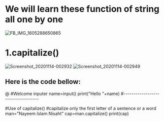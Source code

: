 # We will learn these function of string all one by one
![FB_IMG_1605288650865](https://user-images.githubusercontent.com/69844284/99108215-36c34b00-2611-11eb-8d07-38a2fb2bd038.jpg)

# 1.capitalize()

![Screenshot_20201114-002932](https://user-images.githubusercontent.com/69844284/99107891-bdc3f380-2610-11eb-962b-940dddcf2386.png)
![Screenshot_20201114-002949](https://user-images.githubusercontent.com/69844284/99107902-c1577a80-2610-11eb-9ccd-83f5cb2b8b00.png)
## Here is the code bellow:

@ #Welcome inputer
 name=input()
 print("Hello "+name)
 #-----------------------------------

 #Use of capitalize()
 #capitalize only the first letter of a sentence or a word
 man="Nayeem Islam Nisaht"
 cap=man.capitalize()
 print(cap)
